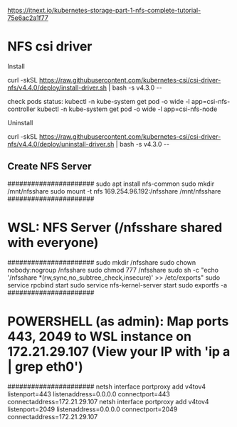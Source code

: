 https://itnext.io/kubernetes-storage-part-1-nfs-complete-tutorial-75e6ac2a1f77

# NFS csi driver

Install

curl -skSL https://raw.githubusercontent.com/kubernetes-csi/csi-driver-nfs/v4.4.0/deploy/install-driver.sh | bash -s v4.3.0 --

check pods status:
kubectl -n kube-system get pod -o wide -l app=csi-nfs-controller
kubectl -n kube-system get pod -o wide -l app=csi-nfs-node

Uninstall

curl -skSL https://raw.githubusercontent.com/kubernetes-csi/csi-driver-nfs/v4.4.0/deploy/uninstall-driver.sh | bash -s v4.3.0 --

## Create NFS Server

######################
sudo apt install nfs-common 
sudo mkdir /mnt/nfsshare
sudo mount -t nfs 169.254.96.192:/nfsshare /mnt/nfsshare
######################
# WSL: NFS Server (/nfsshare shared with everyone)
######################
sudo mkdir /nfsshare
sudo chown nobody:nogroup /nfsshare
sudo chmod 777 /nfsshare
sudo sh -c "echo '/nfsshare *(rw,sync,no_subtree_check,insecure)' >> /etc/exports"
sudo service rpcbind start
sudo service nfs-kernel-server start
sudo exportfs -a
######################
# POWERSHELL (as admin): Map ports 443, 2049 to WSL instance on 172.21.29.107 (View your IP with 'ip a | grep eth0')
######################
netsh interface portproxy add v4tov4 listenport=443 listenaddress=0.0.0.0 connectport=443 connectaddress=172.21.29.107
netsh interface portproxy add v4tov4 listenport=2049 listenaddress=0.0.0.0 connectport=2049 connectaddress=172.21.29.107



